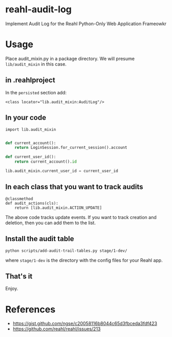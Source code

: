 # reahl-audit-log
Implement Audit Log for the Reahl Python-Only Web Application Frameowkr

# Usage

Place audit_mixin.py in a package directory. We will presume `lib/audit_mixin` in this case.

## in .reahlproject

In the `persisted` section add:

    <class locator="lib.audit_mixin:AuditLog"/>

## In your code

    import lib.audit_mixin

```python

def current_account():
    return LoginSession.for_current_session().account

def current_user_id():
    return current_account().id

lib.audit_mixin.current_user_id = current_user_id

```

## In each class that you want to track audits

    @classmethod
    def audit_actions(cls):
        return [lib.audit_mixin.ACTION_UPDATE]


The above code tracks update events. If you want to track creation and deletion, then you can add them to the list.


## Install the audit table

    python scripts/add-audit-trail-tables.py stage/1-dev/

where `stage/1-dev` is the directory with the config files for your Reahl app.

## That's it

Enjoy.



# References

* https://gist.github.com/ngse/c20058116b8044c65d3fbceda3fdf423
* https://github.com/reahl/reahl/issues/213
